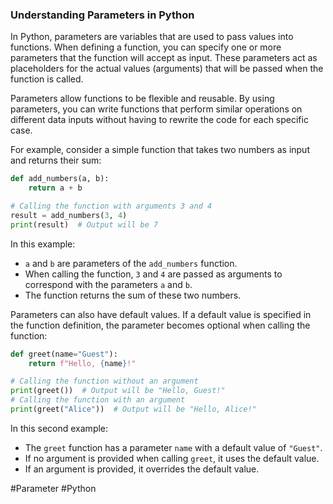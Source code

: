 ### Understanding Parameters in Python

In Python, parameters are variables that are used to pass values into functions. When defining a function, you can specify one or more parameters that the function will accept as input. These parameters act as placeholders for the actual values (arguments) that will be passed when the function is called.

Parameters allow functions to be flexible and reusable. By using parameters, you can write functions that perform similar operations on different data inputs without having to rewrite the code for each specific case.

For example, consider a simple function that takes two numbers as input and returns their sum:

```python
def add_numbers(a, b):
    return a + b

# Calling the function with arguments 3 and 4
result = add_numbers(3, 4)
print(result)  # Output will be 7
```

In this example:
- `a` and `b` are parameters of the `add_numbers` function.
- When calling the function, `3` and `4` are passed as arguments to correspond with the parameters `a` and `b`.
- The function returns the sum of these two numbers.

Parameters can also have default values. If a default value is specified in the function definition, the parameter becomes optional when calling the function:

```python
def greet(name="Guest"):
    return f"Hello, {name}!"

# Calling the function without an argument
print(greet())  # Output will be "Hello, Guest!"
# Calling the function with an argument
print(greet("Alice"))  # Output will be "Hello, Alice!"
```

In this second example:
- The `greet` function has a parameter `name` with a default value of `"Guest"`.
- If no argument is provided when calling `greet`, it uses the default value.
- If an argument is provided, it overrides the default value.

#Parameter #Python